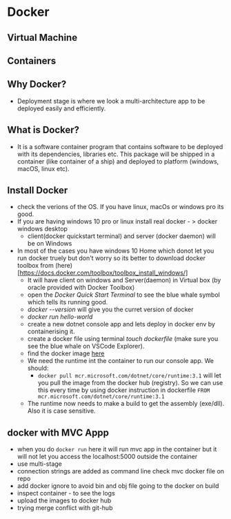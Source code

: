 # Docker 
**Virtual Machine**
-  
**Containers**
- 
## Why Docker?
- Deployment stage is where we look a multi-architecture app to be deployed easily and efficiently.
## What is Docker?
- It is a software container program that contains software to be deployed with its dependencies, libraries etc. This package will be shipped in a container (like container of a ship) and deployed to platform (windows, macOS, linux etc).


## Install Docker 
- check the verions of the OS. If you have linux, macOs or windows pro its good.
- If you are having windows 10 pro or linux install real docker - > docker windows desktop 
  - client(docker quickstart terminal) and server (docker daemon) will be on Windows
- In most of the cases you have windows 10 Home which donot let you run docker truely but don't worry  so its better to download docker toolbox from (here)[https://docs.docker.com/toolbox/toolbox_install_windows/]
  - It will have client on windows and Server(daemon) in Virtual box (by oracle provided with Docker Toolbox)
  - open the *Docker Quick Start Terminal* to see the blue whale symbol which tells its running good.
  - *docker --version* will give you the curret version of docker
  - *docker run hello-world*
  - create a new dotnet console app and lets deploy in docker env by containerising it.
  -  create a docker file using terminal *touch dockerfile* (make sure you see the blue whale on VSCode Explorer). 
  -  find the docker image [here](https://github.com/200106-UTA-PRS-NET/training-code/tree/master/04DevOps)
  -  We need the runtime int the container to run our console app. We should:
     -  `docker pull mcr.microsoft.com/dotnet/core/runtime:3.1` will let you pull the image from the docker hub (registry). So we can use this every time by using docker instruction in dockerfile `FROM mcr.microsoft.com/dotnet/core/runtime:3.1`
  -  The runtime now needs to make a build to get the assembly (exe/dll). Also it is case sensitive.




## docker with MVC Appp
- when you do `docker run` here it will run mvc app in the container but it will not let you access the localhost:5000 outside the container
- use multi-stage 
- connection strings are added as command line check mvc docker file on repo
- add docker ignore to avoid bin and obj file going to the docker on build
- inspect container - to see the logs
- upload the images to docker hub 
- trying merge conflict with git-hub



